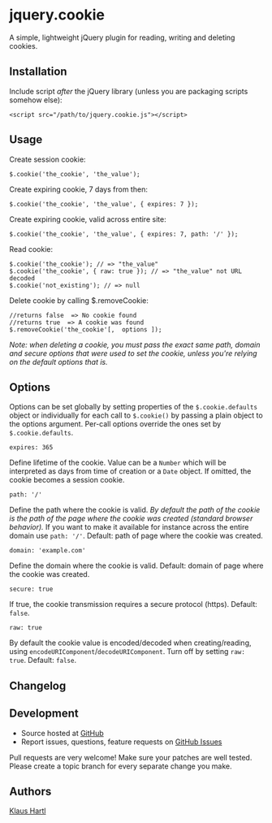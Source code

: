 # jquery.cookie

A simple, lightweight jQuery plugin for reading, writing and deleting cookies.

## Installation

Include script *after* the jQuery library (unless you are packaging scripts somehow else):

    <script src="/path/to/jquery.cookie.js"></script>

## Usage

Create session cookie:

    $.cookie('the_cookie', 'the_value');

Create expiring cookie, 7 days from then:

    $.cookie('the_cookie', 'the_value', { expires: 7 });

Create expiring cookie, valid across entire site:

    $.cookie('the_cookie', 'the_value', { expires: 7, path: '/' });

Read cookie:

    $.cookie('the_cookie'); // => "the_value"
    $.cookie('the_cookie', { raw: true }); // => "the_value" not URL decoded
    $.cookie('not_existing'); // => null

Delete cookie by calling $.removeCookie:

    //returns false  => No cookie found
    //returns true  => A cookie was found
    $.removeCookie('the_cookie'[,  options ]);

*Note: when deleting a cookie, you must pass the exact same path, domain and secure options that were used to set the cookie, unless you're relying on the default options that is.*

## Options

Options can be set globally by setting properties of the `$.cookie.defaults` object or individually for each call to `$.cookie()` by passing a plain object to the options argument. Per-call options override the ones set by `$.cookie.defaults`.

    expires: 365

Define lifetime of the cookie. Value can be a `Number` which will be interpreted as days from time of creation or a `Date` object. If omitted, the cookie becomes a session cookie.

    path: '/'

Define the path where the cookie is valid. *By default the path of the cookie is the path of the page where the cookie was created (standard browser behavior).* If you want to make it available for instance across the entire domain use `path: '/'`. Default: path of page where the cookie was created.

    domain: 'example.com'

Define the domain where the cookie is valid. Default: domain of page where the cookie was created.

    secure: true

If true, the cookie transmission requires a secure protocol (https). Default: `false`.

    raw: true

By default the cookie value is encoded/decoded when creating/reading, using `encodeURIComponent`/`decodeURIComponent`. Turn off by setting `raw: true`. Default: `false`.

## Changelog

## Development

- Source hosted at [GitHub](https://github.com/carhartl/jquery-cookie)
- Report issues, questions, feature requests on [GitHub Issues](https://github.com/carhartl/jquery-cookie/issues)

Pull requests are very welcome! Make sure your patches are well tested. Please create a topic branch for every separate change you make.

## Authors

[Klaus Hartl](https://github.com/carhartl)
